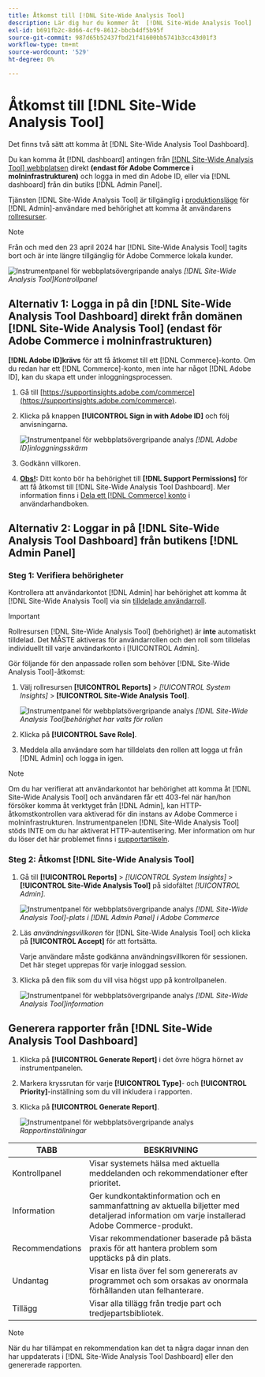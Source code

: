 ```yaml
---
title: Åtkomst till [!DNL Site-Wide Analysis Tool]
description: Lär dig hur du kommer åt  [!DNL Site-Wide Analysis Tool]
exl-id: b691fb2c-8d66-4cf9-8612-bbcb4df5b95f
source-git-commit: 987d65b52437fbd21f41600bb5741b3cc43d01f3
workflow-type: tm+mt
source-wordcount: '529'
ht-degree: 0%

---
```


# Åtkomst till [!DNL Site-Wide Analysis Tool]

Det finns två sätt att komma åt [!DNL Site-Wide Analysis Tool Dashboard].

Du kan komma åt [!DNL dashboard] antingen från [[!DNL Site-Wide Analysis Tool] webbplatsen](https://supportinsights.adobe.com/commerce) direkt **(endast för Adobe Commerce i molninfrastrukturen)** och logga in med din Adobe ID, eller via [!DNL dashboard] från din butiks [!DNL Admin Panel].

Tjänsten [!DNL Site-Wide Analysis Tool] är tillgänglig i [produktionsläge](https://experienceleague.adobe.com/en/docs/commerce-admin/systems/tools/developer-tools#operation-modes) för [!DNL Admin]-användare med behörighet att komma åt användarens [rollresurser](https://experienceleague.adobe.com/en/docs/commerce-admin/systems/user-accounts/permissions-user-roles).

>[!NOTE]
>
>Från och med den 23 april 2024 har [!DNL Site-Wide Analysis Tool] tagits bort och är inte längre tillgänglig för Adobe Commerce lokala kunder.


![Instrumentpanel för webbplatsövergripande analys](../../assets/tools/site-wide-analysis-tool-dashboard.png)
*[!DNL Site-Wide Analysis Tool]Kontrollpanel*

## Alternativ 1: Logga in på din [!DNL Site-Wide Analysis Tool Dashboard] direkt från domänen [!DNL Site-Wide Analysis Tool] (endast för Adobe Commerce i molninfrastrukturen)

**[!DNL Adobe ID]krävs** för att få åtkomst till ett [!DNL Commerce]-konto.
Om du redan har ett [!DNL Commerce]-konto, men inte har något [!DNL Adobe ID], kan du skapa ett under inloggningsprocessen.

1. Gå till [https://supportinsights.adobe.com/commerce](https://supportinsights.adobe.com/commerce).

1. Klicka på knappen **[!UICONTROL Sign in with Adobe ID]** och följ anvisningarna.

   ![Instrumentpanel för webbplatsövergripande analys](../../assets/tools/adobe-id-login.jpg)
   *[!DNL Adobe ID]inloggningsskärm*

1. Godkänn villkoren.

1. **<u>Obs!</u>:** Ditt konto bör ha behörighet till **[!DNL Support Permissions]** för att få åtkomst till [!DNL Site-Wide Analysis Tool Dashboard].
Mer information finns i [Dela ett [!DNL Commerce] konto](https://experienceleague.adobe.com/docs/commerce-admin/start/commerce-account/commerce-account-share.html) i användarhandboken.

## Alternativ 2: Loggar in på [!DNL Site-Wide Analysis Tool Dashboard] från butikens [!DNL Admin Panel]

### Steg 1: Verifiera behörigheter

Kontrollera att användarkontot [!DNL Admin] har behörighet att komma åt [!DNL Site-Wide Analysis Tool] via sin [tilldelade användarroll](https://experienceleague.adobe.com/en/docs/commerce-admin/systems/user-accounts/permissions-user-roles).

>[!IMPORTANT]
>
>Rollresursen [!DNL Site-Wide Analysis Tool] (behörighet) är **inte** automatiskt tilldelad. Det MÅSTE aktiveras för användarrollen och den roll som tilldelas individuellt till varje användarkonto i [!UICONTROL Admin].

Gör följande för den anpassade rollen som behöver [!DNL Site-Wide Analysis Tool]-åtkomst:

1. Välj rollresursen **[!UICONTROL Reports]** > *[!UICONTROL System Insights]* > **[!UICONTROL Site-Wide Analysis Tool]**.

   ![Instrumentpanel för webbplatsövergripande analys](../../assets/tools/swat-role-access.png)
   *[!DNL Site-Wide Analysis Tool]behörighet har valts för rollen*

1. Klicka på **[!UICONTROL Save Role]**.

1. Meddela alla användare som har tilldelats den rollen att logga ut från [!DNL Admin] och logga in igen.

>[!NOTE]
>
>Om du har verifierat att användarkontot har behörighet att komma åt [!DNL Site-Wide Analysis Tool] och användaren får ett 403-fel när han/hon försöker komma åt verktyget från [!DNL Admin], kan HTTP-åtkomstkontrollen vara aktiverad för din instans av Adobe Commerce i molninfrastrukturen. Instrumentpanelen [!DNL Site-Wide Analysis Tool] stöds INTE om du har aktiverat HTTP-autentisering. Mer information om hur du löser det här problemet finns i [supportartikeln](https://support.magento.com/hc/en-us/articles/360057400172-403-errors-when-accessing-Site-Wide-Analysis-Tool-on-Magento?_ga=2.168901729.117144580.1649172612-1623400270.1640858671).

### Steg 2: Åtkomst [!DNL Site-Wide Analysis Tool]

1. Gå till **[!UICONTROL Reports]** > *[!UICONTROL System Insights]* > **[!UICONTROL Site-Wide Analysis Tool]** på sidofältet *[!UICONTROL Admin]*.

   ![Instrumentpanel för webbplatsövergripande analys](../../assets/tools/ac-admin-panel-marked.jpg)
   *[!DNL Site-Wide Analysis Tool]-plats i [!DNL Admin Panel] i Adobe Commerce*

1. Läs *användningsvillkoren* för [!DNL Site-Wide Analysis Tool] och klicka på **[!UICONTROL Accept]** för att fortsätta.

   Varje användare måste godkänna användningsvillkoren för sessionen. Det här steget upprepas för varje inloggad session.


1. Klicka på den flik som du vill visa högst upp på kontrollpanelen.

   ![Instrumentpanel för webbplatsövergripande analys](../../assets/tools/swat-information-tab.png)
   *[!DNL Site-Wide Analysis Tool]information*

## Generera rapporter från [!DNL Site-Wide Analysis Tool Dashboard]

1. Klicka på **[!UICONTROL Generate Report]** i det övre högra hörnet av instrumentpanelen.

1. Markera kryssrutan för varje **[!UICONTROL Type]**- och **[!UICONTROL Priority]**-inställning som du vill inkludera i rapporten.

1. Klicka på **[!UICONTROL Generate Report]**.

   ![Instrumentpanel för webbplatsövergripande analys](../../assets/tools/swat-report-settings.png)
   *Rapportinställningar*

| TABB | BESKRIVNING |
| --- | --- |
| Kontrollpanel | Visar systemets hälsa med aktuella meddelanden och rekommendationer efter prioritet. |
| Information | Ger kundkontaktinformation och en sammanfattning av aktuella biljetter med detaljerad information om varje installerad Adobe Commerce-produkt. |
| Recommendations | Visar rekommendationer baserade på bästa praxis för att hantera problem som upptäcks på din plats. |
| Undantag | Visar en lista över fel som genererats av programmet och som orsakas av onormala förhållanden utan felhanterare. |
| Tillägg | Visar alla tillägg från tredje part och tredjepartsbibliotek. |

>[!NOTE]
>
>När du har tillämpat en rekommendation kan det ta några dagar innan den har uppdaterats i [!DNL Site-Wide Analysis Tool Dashboard] eller den genererade rapporten.
